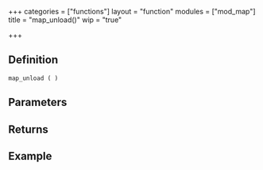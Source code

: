 +++
categories = ["functions"]
layout = "function"
modules = ["mod_map"]
title = "map_unload()"
wip = "true"

+++

## Definition

    map_unload ( )

## Parameters

## Returns

## Example

```
```
